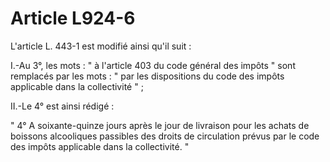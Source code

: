 # Article L924-6

L'article L. 443-1 est modifié ainsi qu'il suit :

I.-Au 3°, les mots : " à l'article 403 du code général des impôts " sont remplacés par les mots : " par les dispositions du code des impôts applicable dans la collectivité " ;

II.-Le 4° est ainsi rédigé :

" 4° A soixante-quinze jours après le jour de livraison pour les achats de boissons alcooliques passibles des droits de circulation prévus par le code des impôts applicable dans la collectivité. "
